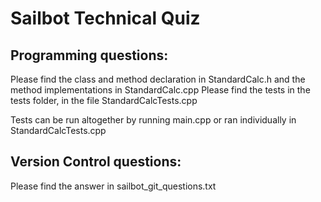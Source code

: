 # Sailbot Technical Quiz

## Programming questions:
Please find the class and method declaration in StandardCalc.h and the method implementations in StandardCalc.cpp
Please find the tests in the tests folder, in the file StandardCalcTests.cpp

Tests can be run altogether by running main.cpp or ran individually in StandardCalcTests.cpp

## Version Control questions:

Please find the answer in sailbot_git_questions.txt
